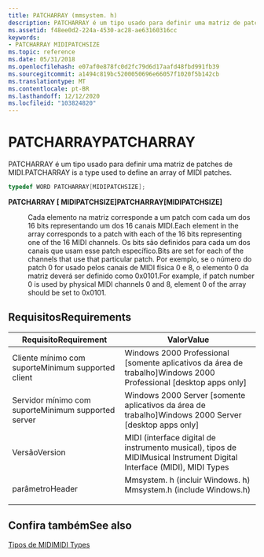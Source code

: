 ```yaml
---
title: PATCHARRAY (mmsystem. h)
description: PATCHARRAY é um tipo usado para definir uma matriz de patches de MIDI.
ms.assetid: f48ee0d2-224a-4530-ac28-ae63160316cc
keywords:
- PATCHARRAY MIDIPATCHSIZE
ms.topic: reference
ms.date: 05/31/2018
ms.openlocfilehash: e07af0e878fc0d2fc79d6d17aafd48fbd991fb39
ms.sourcegitcommit: a1494c819bc5200050696e66057f1020f5b142cb
ms.translationtype: MT
ms.contentlocale: pt-BR
ms.lasthandoff: 12/12/2020
ms.locfileid: "103824820"
---
```

# <a name="patcharray"></a><span data-ttu-id="473da-104">PATCHARRAY</span><span class="sxs-lookup"><span data-stu-id="473da-104">PATCHARRAY</span></span>

<span data-ttu-id="473da-105">PATCHARRAY é um tipo usado para definir uma matriz de patches de MIDI.</span><span class="sxs-lookup"><span data-stu-id="473da-105">PATCHARRAY is a type used to define an array of MIDI patches.</span></span>


```C++
typedef WORD PATCHARRAY[MIDIPATCHSIZE];
```



<dl> <dt>

<span data-ttu-id="473da-106">**PATCHARRAY \[ MIDIPATCHSIZE\]**</span><span class="sxs-lookup"><span data-stu-id="473da-106">**PATCHARRAY\[MIDIPATCHSIZE\]**</span></span>
</dt> <dd>

<span data-ttu-id="473da-107">Cada elemento na matriz corresponde a um patch com cada um dos 16 bits representando um dos 16 canais MIDI.</span><span class="sxs-lookup"><span data-stu-id="473da-107">Each element in the array corresponds to a patch with each of the 16 bits representing one of the 16 MIDI channels.</span></span> <span data-ttu-id="473da-108">Os bits são definidos para cada um dos canais que usam esse patch específico.</span><span class="sxs-lookup"><span data-stu-id="473da-108">Bits are set for each of the channels that use that particular patch.</span></span> <span data-ttu-id="473da-109">Por exemplo, se o número do patch 0 for usado pelos canais de MIDI física 0 e 8, o elemento 0 da matriz deverá ser definido como 0x0101.</span><span class="sxs-lookup"><span data-stu-id="473da-109">For example, if patch number 0 is used by physical MIDI channels 0 and 8, element 0 of the array should be set to 0x0101.</span></span>

</dd> </dl>

## <a name="requirements"></a><span data-ttu-id="473da-110">Requisitos</span><span class="sxs-lookup"><span data-stu-id="473da-110">Requirements</span></span>



| <span data-ttu-id="473da-111">Requisito</span><span class="sxs-lookup"><span data-stu-id="473da-111">Requirement</span></span> | <span data-ttu-id="473da-112">Valor</span><span class="sxs-lookup"><span data-stu-id="473da-112">Value</span></span> |
|-------------------------------------|-----------------------------------------------------------------------------------------------------------|
| <span data-ttu-id="473da-113">Cliente mínimo com suporte</span><span class="sxs-lookup"><span data-stu-id="473da-113">Minimum supported client</span></span><br/> | <span data-ttu-id="473da-114">Windows 2000 Professional \[somente aplicativos da área de trabalho\]</span><span class="sxs-lookup"><span data-stu-id="473da-114">Windows 2000 Professional \[desktop apps only\]</span></span><br/>                                                |
| <span data-ttu-id="473da-115">Servidor mínimo com suporte</span><span class="sxs-lookup"><span data-stu-id="473da-115">Minimum supported server</span></span><br/> | <span data-ttu-id="473da-116">Windows 2000 Server \[somente aplicativos da área de trabalho\]</span><span class="sxs-lookup"><span data-stu-id="473da-116">Windows 2000 Server \[desktop apps only\]</span></span><br/>                                                      |
| <span data-ttu-id="473da-117">Versão</span><span class="sxs-lookup"><span data-stu-id="473da-117">Version</span></span><br/>                  | <span data-ttu-id="473da-118">MIDI (interface digital de instrumento musical), tipos de MIDI</span><span class="sxs-lookup"><span data-stu-id="473da-118">Musical Instrument Digital Interface (MIDI), MIDI Types</span></span><br/>                                        |
| <span data-ttu-id="473da-119">parâmetro</span><span class="sxs-lookup"><span data-stu-id="473da-119">Header</span></span><br/>                   | <dl> <span data-ttu-id="473da-120"><dt>Mmsystem. h (incluir Windows. h)</dt></span><span class="sxs-lookup"><span data-stu-id="473da-120"><dt>Mmsystem.h (include Windows.h)</dt></span></span> </dl> |



## <a name="see-also"></a><span data-ttu-id="473da-121">Confira também</span><span class="sxs-lookup"><span data-stu-id="473da-121">See also</span></span>

<dl> <dt>

[<span data-ttu-id="473da-122">Tipos de MIDI</span><span class="sxs-lookup"><span data-stu-id="473da-122">MIDI Types</span></span>](midi-event-types.md)
</dt> </dl>

 

 





